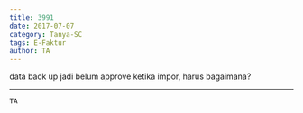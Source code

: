 ```yaml
---
title: 3991
date: 2017-07-07
category: Tanya-SC
tags: E-Faktur
author: TA
---
```


data back up jadi belum approve ketika impor, harus bagaimana?

---



`TA`
